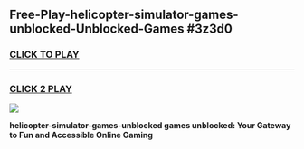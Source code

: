 
## Free-Play-helicopter-simulator-games-unblocked-Unblocked-Games #3z3d0
<h3>
<a href="https://news.freeplayer.one?title=helicopter-simulator-games-unblocked&ref=8M">CLICK TO PLAY</a></h3>
<hr>

<h3>
<a href="https://news.freeplayer.one?title=helicopter-simulator-games-unblocked&ref=8M">CLICK 2 PLAY</a>
  
</h3>

<a href="https://news.freeplayer.one?title=helicopter-simulator-games-unblocked&ref=8M"><img src="https://clearcache.store/games.png"></a>


**helicopter-simulator-games-unblocked games unblocked: Your Gateway to Fun and Accessible Online Gaming**
